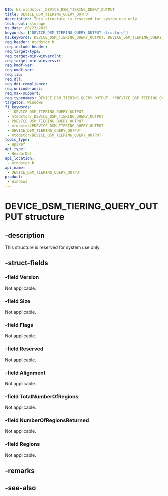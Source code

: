 ```yaml
---
UID: NS:ntddstor._DEVICE_DSM_TIERING_QUERY_OUTPUT
title: DEVICE_DSM_TIERING_QUERY_OUTPUT
description: This structure is reserved for system use only.
tech.root: storage
ms.date: 08/23/2019
keywords: ["DEVICE_DSM_TIERING_QUERY_OUTPUT structure"]
ms.keywords: DEVICE_DSM_TIERING_QUERY_OUTPUT, DEVICE_DSM_TIERING_QUERY_OUTPUT, *PDEVICE_DSM_TIERING_QUERY_OUTPUT,
req.header: ntddstor.h
req.include-header: 
req.target-type: 
req.target-min-winverclnt: 
req.target-min-winversvr: 
req.kmdf-ver: 
req.umdf-ver: 
req.lib: 
req.dll: 
req.ddi-compliance: 
req.unicode-ansi: 
req.max-support: 
req.typenames: DEVICE_DSM_TIERING_QUERY_OUTPUT, *PDEVICE_DSM_TIERING_QUERY_OUTPUT
targetos: Windows
f1_keywords:
 - _DEVICE_DSM_TIERING_QUERY_OUTPUT
 - ntddstor/_DEVICE_DSM_TIERING_QUERY_OUTPUT
 - PDEVICE_DSM_TIERING_QUERY_OUTPUT
 - ntddstor/PDEVICE_DSM_TIERING_QUERY_OUTPUT
 - DEVICE_DSM_TIERING_QUERY_OUTPUT
 - ntddstor/DEVICE_DSM_TIERING_QUERY_OUTPUT
topic_type:
 - apiref
api_type:
 - HeaderDef
api_location:
 - ntddstor.h
api_name:
 - DEVICE_DSM_TIERING_QUERY_OUTPUT
product:
 - Windows
---
```


# DEVICE_DSM_TIERING_QUERY_OUTPUT structure


## -description

This structure is reserved for system use only.

## -struct-fields

### -field Version

Not applicable.

### -field Size

Not applicable.

### -field Flags

Not applicable.

### -field Reserved

Not applicable.

### -field Alignment

Not applicable.

### -field TotalNumberOfRegions

Not applicable.

### -field NumberOfRegionsReturned

Not applicable.

### -field Regions

Not applicable.

## -remarks

## -see-also

